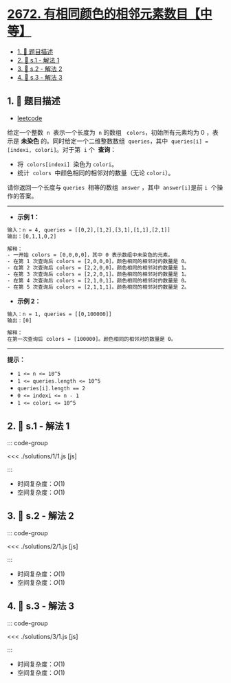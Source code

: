 # [2672. 有相同颜色的相邻元素数目【中等】](https://github.com/tnotesjs/TNotes.leetcode/tree/main/notes/2672.%20%E6%9C%89%E7%9B%B8%E5%90%8C%E9%A2%9C%E8%89%B2%E7%9A%84%E7%9B%B8%E9%82%BB%E5%85%83%E7%B4%A0%E6%95%B0%E7%9B%AE%E3%80%90%E4%B8%AD%E7%AD%89%E3%80%91)

<!-- region:toc -->

- [1. 📝 题目描述](#1--题目描述)
- [2. 🎯 s.1 - 解法 1](#2--s1---解法-1)
- [3. 🎯 s.2 - 解法 2](#3--s2---解法-2)
- [4. 🎯 s.3 - 解法 3](#4--s3---解法-3)

<!-- endregion:toc -->

## 1. 📝 题目描述

- [leetcode](https://leetcode.cn/problems/number-of-adjacent-elements-with-the-same-color/)

给定一个整数  `n`  表示一个长度为  `n` 的数组   `colors`，初始所有元素均为 0 ，表示是 **未染色** 的。同时给定一个二维整数数组  `queries`，其中  `queries[i] = [indexi, colori]`。对于第  `i` 个  **查询**：

- 将  `colors[indexi]`  染色为 `colori`。
- 统计  `colors`  中颜色相同的相邻对的数量（无论 `colori`）。

请你返回一个长度与 `queries`  相等的数组  `answer` ，其中  `answer[i]`是前 `i`  个操作的答案。

---

- **示例 1：**

```txt
输入：n = 4, queries = [[0,2],[1,2],[3,1],[1,1],[2,1]]
输出：[0,1,1,0,2]

解释：
- 一开始 colors = [0,0,0,0]，其中 0 表示数组中未染色的元素。
- 在第 1 次查询后 colors = [2,0,0,0]。颜色相同的相邻对的数量是 0。
- 在第 2 次查询后 colors = [2,2,0,0]。颜色相同的相邻对的数量是 1。
- 在第 3 次查询后 colors = [2,2,0,1]。颜色相同的相邻对的数量是 1。
- 在第 4 次查询后 colors = [2,1,0,1]。颜色相同的相邻对的数量是 0。
- 在第 5 次查询后 colors = [2,1,1,1]。颜色相同的相邻对的数量是 2。
```

- **示例 2：**

```txt
输入：n = 1, queries = [[0,100000]]
输出：[0]

解释：
在第一次查询后 colors = [100000]。颜色相同的相邻对的数量是 0。
```

---

**提示：**

- `1 <= n <= 10^5`
- `1 <= queries.length <= 10^5`
- `queries[i].length == 2`
- `0 <= indexi <= n - 1`
- `1 <= colori <= 10^5`

## 2. 🎯 s.1 - 解法 1

::: code-group

<<< ./solutions/1/1.js [js]

:::

- 时间复杂度：$O(1)$
- 空间复杂度：$O(1)$

## 3. 🎯 s.2 - 解法 2

::: code-group

<<< ./solutions/2/1.js [js]

:::

- 时间复杂度：$O(1)$
- 空间复杂度：$O(1)$

## 4. 🎯 s.3 - 解法 3

::: code-group

<<< ./solutions/3/1.js [js]

:::

- 时间复杂度：$O(1)$
- 空间复杂度：$O(1)$
